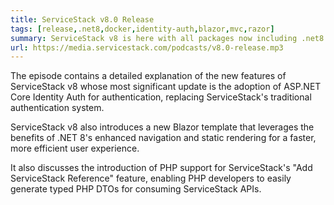 ```yaml
---
title: ServiceStack v8.0 Release
tags: [release,.net8,docker,identity-auth,blazor,mvc,razor]
summary: ServiceStack v8 is here with all packages now including .net8.0 builds, all Project Templates upgraded to .NET 8, GitHub Actions now using .NET 8 Docker containers, new Tailwind Blazor, Razor Pages & MVC Templates now using ASP .NET Identity Auth & EF
url: https://media.servicestack.com/podcasts/v8.0-release.mp3
---
```


The episode contains a detailed explanation of the new features of ServiceStack v8 whose
most significant update is the adoption of ASP.NET Core Identity Auth for authentication, 
replacing ServiceStack's traditional authentication system. 

ServiceStack v8 also introduces a new Blazor template that leverages the benefits of .NET 8's 
enhanced navigation and static rendering for a faster, more efficient user experience. 

It also discusses the introduction of PHP support for ServiceStack's "Add ServiceStack Reference" 
feature, enabling PHP developers to easily generate typed PHP DTOs for consuming ServiceStack APIs.